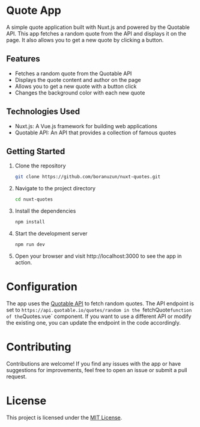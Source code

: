 # Quote App

A simple quote application built with Nuxt.js and powered by the Quotable API. This app fetches a random quote from the API and displays it on the page. It also allows you to get a new quote by clicking a button.

## Features

- Fetches a random quote from the Quotable API
- Displays the quote content and author on the page
- Allows you to get a new quote with a button click
- Changes the background color with each new quote

## Technologies Used

- Nuxt.js: A Vue.js framework for building web applications
- Quotable API: An API that provides a collection of famous quotes

## Getting Started

1. Clone the repository

   ```bash
   git clone https://github.com/boranuzun/nuxt-quotes.git
   ```

2. Navigate to the project directory
   ```bash
   cd nuxt-quotes
   ```
3. Install the dependencies
   ```bash
   npm install
   ```
4. Start the development server
   ```bash
   npm run dev
   ```
5. Open your browser and visit http://localhost:3000 to see the app in action.

# Configuration

The app uses the [Quotable API](https://github.com/lukePeavey/quotable) to fetch random quotes. The API endpoint is set to `https://api.quotable.io/quotes/random in the `fetchQuote`function of the`Quotes.vue` component. If you want to use a different API or modify the existing one, you can update the endpoint in the code accordingly.

# Contributing

Contributions are welcome! If you find any issues with the app or have suggestions for improvements, feel free to open an issue or submit a pull request.

# License

This project is licensed under the [MIT License](LICENSE).
